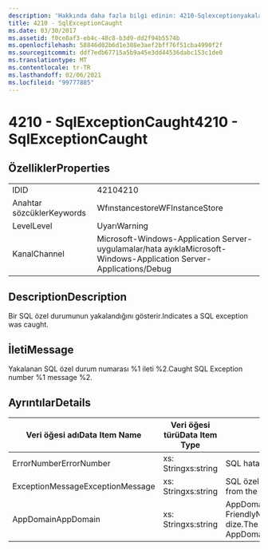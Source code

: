 ```yaml
---
description: 'Hakkında daha fazla bilgi edinin: 4210-Sqlexceptionyakalandı'
title: 4210 - SqlExceptionCaught
ms.date: 03/30/2017
ms.assetid: f0ce8af3-eb4c-48c8-b3d9-dd2f94b5574b
ms.openlocfilehash: 58846d02b6d1e388e3aef2bff76f51cba4990f2f
ms.sourcegitcommit: ddf7edb67715a5b9a45e3dd44536dabc153c1de0
ms.translationtype: MT
ms.contentlocale: tr-TR
ms.lasthandoff: 02/06/2021
ms.locfileid: "99777885"
---
```

# <a name="4210---sqlexceptioncaught"></a><span data-ttu-id="f03c3-103">4210 - SqlExceptionCaught</span><span class="sxs-lookup"><span data-stu-id="f03c3-103">4210 - SqlExceptionCaught</span></span>

## <a name="properties"></a><span data-ttu-id="f03c3-104">Özellikler</span><span class="sxs-lookup"><span data-stu-id="f03c3-104">Properties</span></span>  
  
|||  
|-|-|  
|<span data-ttu-id="f03c3-105">ID</span><span class="sxs-lookup"><span data-stu-id="f03c3-105">ID</span></span>|<span data-ttu-id="f03c3-106">4210</span><span class="sxs-lookup"><span data-stu-id="f03c3-106">4210</span></span>|  
|<span data-ttu-id="f03c3-107">Anahtar sözcükler</span><span class="sxs-lookup"><span data-stu-id="f03c3-107">Keywords</span></span>|<span data-ttu-id="f03c3-108">Wfınstancestore</span><span class="sxs-lookup"><span data-stu-id="f03c3-108">WFInstanceStore</span></span>|  
|<span data-ttu-id="f03c3-109">Level</span><span class="sxs-lookup"><span data-stu-id="f03c3-109">Level</span></span>|<span data-ttu-id="f03c3-110">Uyarı</span><span class="sxs-lookup"><span data-stu-id="f03c3-110">Warning</span></span>|  
|<span data-ttu-id="f03c3-111">Kanal</span><span class="sxs-lookup"><span data-stu-id="f03c3-111">Channel</span></span>|<span data-ttu-id="f03c3-112">Microsoft-Windows-Application Server-uygulamalar/hata ayıkla</span><span class="sxs-lookup"><span data-stu-id="f03c3-112">Microsoft-Windows-Application Server-Applications/Debug</span></span>|  
  
## <a name="description"></a><span data-ttu-id="f03c3-113">Description</span><span class="sxs-lookup"><span data-stu-id="f03c3-113">Description</span></span>  

 <span data-ttu-id="f03c3-114">Bir SQL özel durumunun yakalandığını gösterir.</span><span class="sxs-lookup"><span data-stu-id="f03c3-114">Indicates a SQL exception was caught.</span></span>  
  
## <a name="message"></a><span data-ttu-id="f03c3-115">İleti</span><span class="sxs-lookup"><span data-stu-id="f03c3-115">Message</span></span>  

 <span data-ttu-id="f03c3-116">Yakalanan SQL özel durum numarası %1 ileti %2.</span><span class="sxs-lookup"><span data-stu-id="f03c3-116">Caught SQL Exception number %1 message %2.</span></span>  
  
## <a name="details"></a><span data-ttu-id="f03c3-117">Ayrıntılar</span><span class="sxs-lookup"><span data-stu-id="f03c3-117">Details</span></span>  
  
|<span data-ttu-id="f03c3-118">Veri öğesi adı</span><span class="sxs-lookup"><span data-stu-id="f03c3-118">Data Item Name</span></span>|<span data-ttu-id="f03c3-119">Veri öğesi türü</span><span class="sxs-lookup"><span data-stu-id="f03c3-119">Data Item Type</span></span>|<span data-ttu-id="f03c3-120">Description</span><span class="sxs-lookup"><span data-stu-id="f03c3-120">Description</span></span>|  
|--------------------|--------------------|-----------------|  
|<span data-ttu-id="f03c3-121">ErrorNumber</span><span class="sxs-lookup"><span data-stu-id="f03c3-121">ErrorNumber</span></span>|<span data-ttu-id="f03c3-122">xs: String</span><span class="sxs-lookup"><span data-stu-id="f03c3-122">xs:string</span></span>|<span data-ttu-id="f03c3-123">SQL hata numarası.</span><span class="sxs-lookup"><span data-stu-id="f03c3-123">The SQL error number.</span></span>|  
|<span data-ttu-id="f03c3-124">ExceptionMessage</span><span class="sxs-lookup"><span data-stu-id="f03c3-124">ExceptionMessage</span></span>|<span data-ttu-id="f03c3-125">xs: String</span><span class="sxs-lookup"><span data-stu-id="f03c3-125">xs:string</span></span>|<span data-ttu-id="f03c3-126">SQL özel durumunun iletisi.</span><span class="sxs-lookup"><span data-stu-id="f03c3-126">The message from the SQL exception.</span></span>|  
|<span data-ttu-id="f03c3-127">AppDomain</span><span class="sxs-lookup"><span data-stu-id="f03c3-127">AppDomain</span></span>|<span data-ttu-id="f03c3-128">xs: String</span><span class="sxs-lookup"><span data-stu-id="f03c3-128">xs:string</span></span>|<span data-ttu-id="f03c3-129">AppDomain. CurrentDomain. FriendlyName tarafından döndürülen dize.</span><span class="sxs-lookup"><span data-stu-id="f03c3-129">The string returned by AppDomain.CurrentDomain.FriendlyName.</span></span>|
